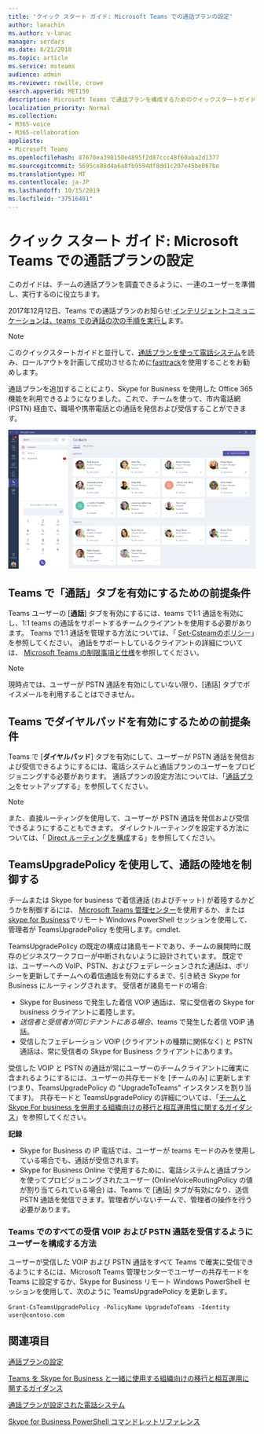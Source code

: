 ```yaml
---
title: 'クイック スタート ガイド: Microsoft Teams での通話プランの設定'
author: lanachin
ms.author: v-lanac
manager: serdars
ms.date: 8/21/2018
ms.topic: article
ms.service: msteams
audience: admin
ms.reviewer: rowille, crowe
search.appverid: MET150
description: Microsoft Teams で通話プランを構成するためのクイックスタートガイドです。
localization_priority: Normal
ms.collection:
- M365-voice
- M365-collaboration
appliesto:
- Microsoft Teams
ms.openlocfilehash: 87670ea398150e4895f2d87ccc48f60aba2d1377
ms.sourcegitcommit: 5695ce88d4a6a8fb9594df8dd1c207e45be067be
ms.translationtype: MT
ms.contentlocale: ja-JP
ms.lasthandoff: 10/15/2019
ms.locfileid: "37516481"
---
```

<a name="quick-start-guide-configuring-calling-plans-in-microsoft-teams"></a>クイック スタート ガイド: Microsoft Teams での通話プランの設定
==============================================================

このガイドは、チームの通話プランを調査できるように、一連のユーザーを準備し、実行するのに役立ちます。

2017年12月12日、Teams での通話プランのお知らせ:[インテリジェントコミュニケーションは、teams での通話の次の手順を実行し](https://aka.ms/ipyqus)ます。

> [!NOTE]
> このクイックスタートガイドと並行して、[通話プランを使って電話システム](calling-plan-landing-page.md)を読み、ロールアウトを計画して成功させるために[fasttrack](https://aka.ms/cloudvoice)を使用することをお勧めします。

通話プランを追加することにより、Skype for Business を使用した Office 365 機能を利用できるようになりました。これで、チームを使って、市内電話網 (PSTN) 経由で、職場や携帯電話との通話を発信および受信することができます。

![Teams の [連絡先] ページを示すスクリーンショット](media/Calling_in_Teams.png)
## <a name="prerequisites-for-enabling-the-calls-tab-in-teams"></a>Teams で「**通話**」タブを有効にするための前提条件
Teams ユーザーの [**通話**] タブを有効にするには、teams で1:1 通話を有効にし、1:1 teams の通話をサポートするチームクライアントを使用する必要があります。 Teams で1:1 通話を管理する方法については、「 [Set-Csteamのポリシー](https://docs.microsoft.com/powershell/module/skype/set-csteamscallingpolicy?view=skype-ps)」を参照してください。 通話をサポートしているクライアントの詳細については、 [Microsoft Teams の制限事項と仕様](https://docs.microsoft.com/microsoftteams/limits-specifications-teams)を参照してください。

> [!NOTE]
> 現時点では、ユーザーが PSTN 通話を有効にしていない限り、[通話] タブでボイスメールを利用することはできません。 

## <a name="prerequisites-for-enabling-the-dial-pad-in-teams"></a>Teams で**ダイヤルパッド**を有効にするための前提条件
Teams で [**ダイヤルパッド**] タブを有効にして、ユーザーが PSTN 通話を発信および受信できるようにするには、電話システムと通話プランのユーザーをプロビジョニングする必要があります。 通話プランの設定方法については、「[通話プラン](https://docs.microsoft.com/microsoftteams/set-up-calling-plans)をセットアップする」を参照してください。

> [!NOTE]
> また、直接ルーティングを使用して、ユーザーが PSTN 通話を発信および受信できるようにすることもできます。 ダイレクトルーティングを設定する方法については、「 [Direct ルーティングを構成](https://docs.microsoft.com/microsoftteams/direct-routing-configure)する」を参照してください。

## <a name="using-teamsupgradepolicy-to-control-where-calls-land"></a>TeamsUpgradePolicy を使用して、通話の陸地を制御する
チームまたは Skype for business で着信通話 (およびチャット) が着陸するかどうかを制御するには、 [Microsoft Teams 管理センター](https://aka.ms/teamsadmincenter)を使用するか、または[skype for Business](https://docs.microsoft.com/powershell/module/skype)でリモート Windows PowerShell セッションを使用して、管理者が TeamsUpgradePolicy を使用します。cmdlet.


TeamsUpgradePolicy の既定の構成は諸島モードであり、チームの展開時に既存のビジネスワークフローが中断されないように設計されています。 既定では、ユーザーへの VoIP、PSTN、およびフェデレーションされた通話は、ポリシーを更新してチームへの着信通話を有効にするまで、引き続き Skype for Business にルーティングされます。  受信者が諸島モードの場合:

 - Skype for Business で発生した着信 VOIP 通話は、常に受信者の Skype for business クライアントに着陸します。
 - *送信者と受信者が同じテナントにある場合*、teams で発生した着信 VOIP 通話。
 - 受信したフェデレーション VOIP (クライアントの種類に関係なく) と PSTN 通話は、常に受信者の Skype for Business クライアントにあります。
 
受信した VOIP と PSTN の通話が常にユーザーのチームクライアントに確実に含まれるようにするには、ユーザーの共存モードを [チームのみ] に更新します (つまり、TeamsUpgradePolicy の "UpgradeToTeams" インスタンスを割り当てます)。  共存モードと TeamsUpgradePolicy の詳細については、「[チームと Skype For business を併用する組織向けの移行と相互運用性に関するガイダンス](https://docs.microsoft.com/MicrosoftTeams/migration-interop-guidance-for-teams-with-skype)」を参照してください。

**記録**
 - Skype for Business の IP 電話では、ユーザーが teams モードのみを使用している場合でも、通話が受信されます。  
 - Skype for Business Online で使用するために、電話システムと通話プランを使ってプロビジョニングされたユーザー (OnlineVoiceRoutingPolicy の値が割り当てられている場合) は、Teams で [通話] タブが有効になり、送信 PSTN 通話を発信できます。管理者がいないチームで、管理者の操作を行う必要があります。


### <a name="how-to-configure-users-to-receive-all-incoming-voip-and-pstn-calls-in-teams"></a>Teams でのすべての受信 VOIP および PSTN 通話を受信するようにユーザーを構成する方法
ユーザーが受信した VOIP および PSTN 通話をすべて Teams で確実に受信できるようにするには、Microsoft Teams 管理センターでユーザーの共存モードを Teams に設定するか、Skype for Business リモート Windows PowerShell セッションを使用して、次のように TeamsUpgradePolicy を更新します。

    Grant-CsTeamsUpgradePolicy -PolicyName UpgradeToTeams -Identity user@contoso.com


## <a name="see-also"></a>関連項目
[通話プランの設定](https://docs.microsoft.com/SkypeForBusiness/what-are-calling-plans-in-office-365/set-up-calling-plans)

[Teams を Skype for Business と一緒に使用する組織向けの移行と相互運用に関するガイダンス](https://docs.microsoft.com/MicrosoftTeams/migration-interop-guidance-for-teams-with-skype)

[通話プランが設定された電話システム](calling-plan-landing-page.md)

[Skype for Business PowerShell コマンドレットリファレンス](https://docs.microsoft.com/powershell/module/skype)

